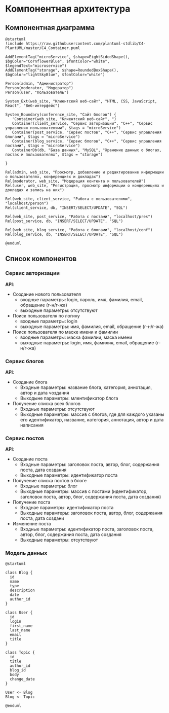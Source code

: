 # Компонентная архитектура
<!-- Состав и взаимосвязи компонентов системы между собой и внешними системами с указанием протоколов, ключевые технологии, используемые для реализации компонентов.
Диаграмма контейнеров C4 и текстовое описание. 
-->
## Компонентная диаграмма

```plantuml
@startuml
!include https://raw.githubusercontent.com/plantuml-stdlib/C4-PlantUML/master/C4_Container.puml

AddElementTag("microService", $shape=EightSidedShape(), $bgColor="CornflowerBlue", $fontColor="white", $legendText="microservice")
AddElementTag("storage", $shape=RoundedBoxShape(), $bgColor="lightSkyBlue", $fontColor="white")

Person(admin, "Администратор")
Person(moderator, "Модератор")
Person(user, "Пользователь")

System_Ext(web_site, "Клиентский веб-сайт", "HTML, CSS, JavaScript, React", "Веб-интерфейс")

System_Boundary(conference_site, "Сайт блогов") {
   'Container(web_site, "Клиентский веб-сайт", ")
   Container(client_service, "Сервис авторизации", "C++", "Сервис управления пользователями", $tags = "microService")    
   Container(post_service, "Сервис постов", "C++", "Сервис управления блогами", $tags = "microService") 
   Container(blog_service, "Сервис блогов", "C++", "Сервис управления постами", $tags = "microService")   
   ContainerDb(db, "База данных", "MySQL", "Хранение данных о блогах, постах и пользователях", $tags = "storage")
   
}

Rel(admin, web_site, "Просмотр, добавление и редактирование информации о пользователях, конференциях и докладах")
Rel(moderator, web_site, "Модерация контента и пользователей")
Rel(user, web_site, "Регистрация, просмотр информации о конференциях и докладах и запись на них")

Rel(web_site, client_service, "Работа с пользователями", "localhost/person")
Rel(client_service, db, "INSERT/SELECT/UPDATE", "SQL")

Rel(web_site, post_service, "Работа с постами", "localhost/pres")
Rel(post_service, db, "INSERT/SELECT/UPDATE", "SQL")

Rel(web_site, blog_service, "Работа с блогами", "localhost/conf")
Rel(blog_service, db, "INSERT/SELECT/UPDATE", "SQL")

@enduml
```
## Список компонентов  

### Сервис авторизации
**API**:
-	Создание нового пользователя
      - входные параметры: login, пароль, имя, фамилия, email, обращение (г-н/г-жа)
      - выходные параметры: отсутствуют
-	Поиск пользователя по логину
     - входные параметры:  login
     - выходные параметры: имя, фамилия, email, обращение (г-н/г-жа)
-	Поиск пользователя по маске имени и фамилии
     - входные параметры: маска фамилии, маска имени
     - выходные параметры: login, имя, фамилия, email, обращение (г-н/г-жа)

### Сервис блогов
**API**:
- Создание блога
  - Входные параметры: название блога, категория, аннотация, автор и дата чоздания
  - Выходыне параметры: млентификатор блога
- Получение списка всех блогов
  - Входные параметры: отсутствуют
  - Выходные параметры: массив с блогов, где для каждого указаны его идентификатор, название, категория, аннотация, автор и дата написания

### Сервис постов
**API**:
- Создание поста
  - Входные параметры: заголовок поста, автор, блог, содержания поста, дата создания
  - Выходные параметры: идентификатор поста
- Получение списка постов в блоге
  - Входные параметры: блог
  - Выходные параметры: массив с постами (идентификатор, заголовок поста, автор, блог, содержания поста, дата создания)
- Получение поста
  - Входнае параметры: идентификатор поста
  - Выходные парамтеры: заголовок поста, автор, блог, содержания поста, дата создани
- Изменение поста
  - Входные параметры: идентификатор поста, заголовок поста, автор, блог, содержания поста, дата создания
  - Выходные параметры: отсутствуют


### Модель данных
```puml
@startuml

class Blog {
  id
  name
  type
  description
  date
  author_id
}

class User {
  id
  login
  first_name
  last_name
  email
  title
}

class Topic {
  id
  title
  author_id
  blog_id
  body
  change_date
}

User <- Blog
Blog <- Topic

@enduml
```